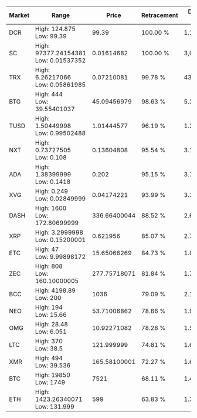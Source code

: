 | Market | Range | Price| Retracement | Doubles to 50% |
| --- | --- | --- | --- | --- |
| DCR | High: 124.875<br />Low: 99.39 | 99.39 | 100.00 % | 1.13 |
| SC | High: 97377.24154381<br />Low: 0.01537352 | 0.01614682 | 100.00 % | 3,015,369.49 |
| TRX | High: 6.26217066<br />Low: 0.05861985 | 0.07210081 | 99.78 % | 43.83 |
| BTG | High: 444<br />Low: 39.55401037 | 45.09456979 | 98.63 % | 5.36 |
| TUSD | High: 1.50449998<br />Low: 0.99502488 | 1.01444577 | 96.19 % | 1.23 |
| NXT | High: 0.73727505<br />Low: 0.108 | 0.13604808 | 95.54 % | 3.11 |
| ADA | High: 1.38399999<br />Low: 0.1418 | 0.202 | 95.15 % | 3.78 |
| XVG | High: 0.249<br />Low: 0.02849999 | 0.04174221 | 93.99 % | 3.32 |
| DASH | High: 1600<br />Low: 172.80699999 | 336.66400044 | 88.52 % | 2.63 |
| XRP | High: 3.2999998<br />Low: 0.15200001 | 0.621956 | 85.07 % | 2.78 |
| ETC | High: 47<br />Low: 9.99898172 | 15.65066269 | 84.73 % | 1.82 |
| ZEC | High: 808<br />Low: 160.10000005 | 277.75718071 | 81.84 % | 1.74 |
| BCC | High: 4198.89<br />Low: 200 | 1036 | 79.09 % | 2.12 |
| NEO | High: 194<br />Low: 15.66 | 53.71006862 | 78.66 % | 1.95 |
| OMG | High: 28.48<br />Low: 6.051 | 10.92271082 | 78.28 % | 1.58 |
| LTC | High: 370<br />Low: 38.5 | 121.999999 | 74.81 % | 1.67 |
| XMR | High: 494<br />Low: 39.536 | 165.58100001 | 72.27 % | 1.61 |
| BTC | High: 19850<br />Low: 1749 | 7521 | 68.11 % | 1.44 |
| ETH | High: 1423.26340071<br />Low: 131.999 | 599 | 63.83 % | 1.30 |
